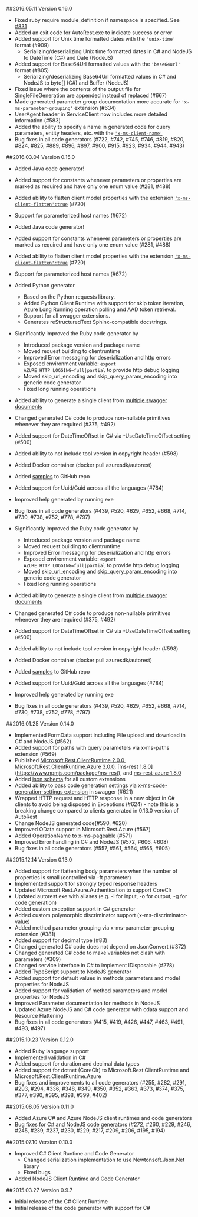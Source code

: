 ##2016.05.11 Version 0.16.0
* Fixed ruby require module_definition if namespace is specified. See [#831](https://github.com/Azure/autorest/issues/831)
* Added an exit code for AutoRest.exe to indicate success or error
* Added support for Unix time formatted dates with the `'unix-time'` format (#909)
  * Serializing/deserializing Unix time formatted dates in C# and NodeJS to DateTime (C#) and Date (NodeJS)
* Added support for Base64Url formatted values with the `'base64url'` format (#805)
  * Serializing/deserializing Base64Url formatted values in C# and NodeJS to byte\[\] (C#) and Buffer (NodeJS)
* Fixed issue where the contents of the output file for SingleFileGeneration are appended instead of replaced (#667)
* Made generated parameter group documentation more accurate for `'x-ms-parameter-grouping'` extension (#634)
* UserAgent header in ServiceClient now includes more detailed information (#583)
* Added the ability to specify a name in generated code for query parameters, entity headers, etc. with the [`'x-ms-client-name'`](https://github.com/Azure/autorest/blob/master/Documentation/swagger-extensions.md#x-ms-client-name)
* Bug fixes in all code generators (#722, #742, #745, #746, #819, #820, #824, #825, #889, #896, #897, #900, #915, #923, #934, #944, #943)

##2016.03.04 Version 0.15.0
* Added Java code generator!
* Added support for constants whenever parameters or properties are marked as required and have only one enum value (#281, #488)
* Added ability to flatten client model properties with the extension [`'x-ms-client-flatten':true`](https://github.com/Azure/autorest/blob/master/Documentation/swagger-extensions.md#x-ms-client-flatten) (#720)
* Support for parameterized host names (#672)
* Added Java code generator!
* Added support for constants whenever parameters or properties are marked as required and have only one enum value (#281, #488)
* Added ability to flatten client model properties with the extension [`'x-ms-client-flatten':true`](https://github.com/Azure/autorest/blob/master/Documentation/swagger-extensions.md#x-ms-client-flatten) (#720)
* Support for parameterized host names (#672)
* Added Python generator
  * Based on the Python requests library.
  * Added Python Client Runtime with support for skip token iteration, Azure Long Running operation polling and AAD token retrieval.
  * Support for all swagger extensions.
  * Generates reStructuredText Sphinx-compatible docstrings.
* Significantly improved the Ruby code generator by 
  * Introduced package version and package name
  * Moved request building to clientruntime
  * Improved Error messaging for deserialization and http errors
  * Exposed environment variable: `export AZURE_HTTP_LOGGING=full|partial` to provide http debug logging
  * Moved skip_url_encoding and skip_query_param_encoding into generic code generator
  * Fixed long running operations
* Added ability to generate a single client from [multiple swagger documents](https://github.com/Azure/autorest/blob/master/Documentation/defining-clients-swagger.md#composite-clients)
* Changed generated C# code to produce non-nullable primitives whenever they are required (#375, #492)
* Added support for DateTimeOffset in C# via -UseDateTimeOffset setting (#500)
* Added ability to not include tool version in copyright header (#598)
* Added Docker container (docker pull azuresdk/autorest)
* Added [samples](https://github.com/Azure/autorest/tree/master/Samples) to GitHub repo
* Added support for Uuid/Guid across all the languages (#784)
* Improved help generated by running exe
* Bug fixes in all code generators (#439, #520, #629, #652, #668, #714, #730, #738, #752, #778, #797)

* Significantly improved the Ruby code generator by 
  * Introduced package version and package name
  * Moved request building to clientruntime
  * Improved Error messaging for deserialization and http errors
  * Exposed environment variable: `export AZURE_HTTP_LOGGING=full|partial` to provide http debug logging
  * Moved skip_url_encoding and skip_query_param_encoding into generic code generator
  * Fixed long running operations
* Added ability to generate a single client from [multiple swagger documents](https://github.com/Azure/autorest/blob/master/Documentation/defining-clients-swagger.md#composite-clients)
* Changed generated C# code to produce non-nullable primitives whenever they are required (#375, #492)
* Added support for DateTimeOffset in C# via -UseDateTimeOffset setting (#500)
* Added ability to not include tool version in copyright header (#598)
* Added Docker container (docker pull azuresdk/autorest)
* Added [samples](https://github.com/Azure/autorest/tree/master/Samples) to GitHub repo
* Added support for Uuid/Guid across all the languages (#784)
* Improved help generated by running exe
* Bug fixes in all code generators (#439, #520, #629, #652, #668, #714, #730, #738, #752, #778, #797)


##2016.01.25 Version 0.14.0
* Implemented FormData support including File upload and download in C# and NodeJS (#562)
* Added support for paths with query parameters via x-ms-paths extension (#569)
* Published [Microsoft.Rest.ClientRuntime 2.0.0](https://www.nuget.org/packages/Microsoft.Rest.ClientRuntime/2.0.0), [Microsoft.Rest.ClientRuntime.Azure 3.0.0](https://www.nuget.org/packages/Microsoft.Rest.ClientRuntime.Azure/3.0.0), [ms-rest 1.8.0] (https://www.npmjs.com/package/ms-rest), and [ms-rest-azure 1.8.0](https://www.npmjs.com/package/ms-rest-azure)
* Added [json schema](https://github.com/Azure/autorest/blob/master/schema/swagger-extensions.json) for all custom extensions
* Added ability to pass code generation settings via [x-ms-code-generation-settings extension](https://github.com/Azure/autorest/blob/master/Documentation/swagger-extensions.md#x-ms-code-generation-settings) in swagger (#621)
* Wrapped HTTP request and HTTP response in a new object in C# clients to avoid being disposed in Exceptions (#624) - note this is a breaking change compared to clients generated in 0.13.0 version of AutoRest
* Change NodeJS generated code(#590, #620)
* Improved OData support in Microsoft.Rest.Azure (#567)
* Added OperationName to x-ms-pageable (#571)
* Improved Error handling in C# and NodeJS (#572, #606, #608)
* Bug fixes in all code generators (#557, #561, #564, #565, #605)

##2015.12.14 Version 0.13.0
* Added support for flattening body parameters when the number of properties is small (controlled via -ft parameter)
* Implemented support for strongly typed response headers
* Updated Microsoft.Rest.Azure.Authentication to support CoreClr
* Updated autorest.exe with aliases (e.g. -i for input, -o for output, -g for code generation)
* Added custom exception support in C# generator
* Added custom polymorphic discriminator support (x-ms-discriminator-value)
* Added method parameter grouping via x-ms-parameter-grouping extension (#381)
* Added support for decimal type (#83)
* Changed generated C# code does not depend on JsonConvert (#372)
* Changed generated C# code to make variables not clash with parameters (#309)
* Changed service interface in C# to implement IDisposable (#278)
* Added TypeScript support to NodeJS generator
* Added support for default values in methods parameters and model properties for NodeJS
* Added support for validation of method parameters and model properties for NodeJS
* Improved Parameter documentation for methods in NodeJS
* Updated Azure NodeJS and C# code generator with odata support and Resource Flattening
* Bug fixes in all code generators (#415, #419, #426, #447, #463, #491, #493, #497)
  
##2015.10.23 Version 0.12.0
* Added Ruby language support
* Implemented validation in C#
* Added support for duration and decimal data types
* Added support for dotnet (CoreClr) to Microsoft.Rest.ClientRuntime and Microsoft.Rest.ClientRuntime.Azure
* Bug fixes and improvements to all code generators (#255, #282, #291, #293, #294, #336, #348, #349, #350, #352, #363, #373, #374, #375, #377, #390, #395, #398, #399, #402)

##2015.08.05 Version 0.11.0
* Added Azure C# and Azure NodeJS client runtimes and code generators
* Bug fixes for C# and NodeJS code generators (#272, #260, #229, #246, #245, #239, #237, #230, #229, #217, #209, #206, #195, #194)

##2015.07.10 Version 0.10.0
* Improved C# Client Runtime and Code Generator
    * Changed serialization implementation to use Newtonsoft.Json.Net library
    * Fixed bugs
* Added NodeJS Client Runtime and Code Generator

##2015.03.27 Version 0.9.7
* Initial release of the C# Client Runtime 
* Initial release of the code generator with support for C# 
